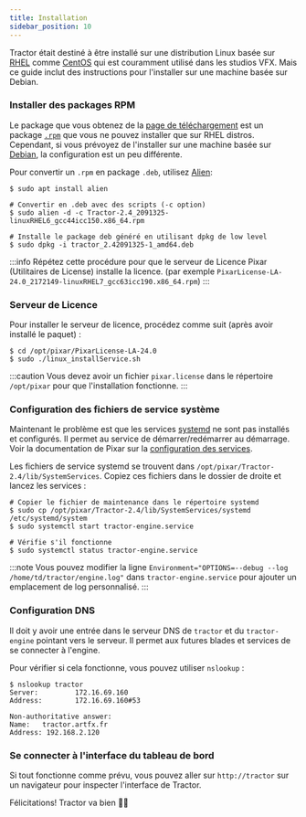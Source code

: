 ```yaml
---
title: Installation
sidebar_position: 10
---
```


Tractor était destiné à être installé sur une distribution Linux basée sur [RHEL](https://en.wikipedia.org/wiki/Red_Hat_Enterprise_Linux) comme [CentOS](https://en.wikipedia.org/wiki/CentOS) qui est couramment utilisé dans les studios VFX. Mais ce guide inclut des instructions pour l'installer sur une machine basée sur Debian.

### Installer des packages RPM

Le package que vous obtenez de la [page de téléchargement](https://renderman.pixar.com/forum/download.php) est un package [`.rpm`](https://en.wikipedia.org/wiki/RPM_Package_Manager) que vous ne pouvez installer que sur RHEL distros.
Cependant, si vous prévoyez de l'installer sur une machine basée sur [Debian](https://en.wikipedia.org/wiki/Debian), la configuration est un peu différente.

Pour convertir un `.rpm` en package `.deb`, utilisez [Alien](https://github.com/mildred/alien):

```shell
$ sudo apt install alien

# Convertir en .deb avec des scripts (-c option)
$ sudo alien -d -c Tractor-2.4_2091325-linuxRHEL6_gcc44icc150.x86_64.rpm

# Installe le package deb généré en utilisant dpkg de low level
$ sudo dpkg -i tractor_2.42091325-1_amd64.deb
```

:::info
Répétez cette procédure pour que le serveur de Licence Pixar (Utilitaires de License) installe la licence. (par exemple `PixarLicense-LA-24.0_2172149-linuxRHEL7_gcc63icc190.x86_64.rpm`)
:::

### Serveur de Licence

Pour installer le serveur de licence, procédez comme suit (après avoir installé le paquet) :

```shell
$ cd /opt/pixar/PixarLicense-LA-24.0
$ sudo ./linux_installService.sh
```

:::caution
Vous devez avoir un fichier `pixar.license` dans le répertoire `/opt/pixar` pour que l'installation fonctionne.
:::

### Configuration des fichiers de service système

Maintenant le problème est que les services [systemd](https://en.wikipedia.org/wiki/Systemd) ne sont pas installés et configurés. Il permet au service de démarrer/redémarrer au démarrage.
Voir la documentation de Pixar sur la [configuration des services](https://rmanwiki.pixar.com/display/TRA/Setting+Up+Services).

Les fichiers de service systemd se trouvent dans `/opt/pixar/Tractor-2.4/lib/SystemServices`. Copiez ces fichiers dans le dossier de droite et lancez les services :

```shell
# Copier le fichier de maintenance dans le répertoire systemd
$ sudo cp /opt/pixar/Tractor-2.4/lib/SystemServices/systemd /etc/systemd/system
$ sudo systemctl start tractor-engine.service

# Vérifie s'il fonctionne
$ sudo systemctl status tractor-engine.service
```

:::note
Vous pouvez modifier la ligne `Environment="OPTIONS=--debug --log /home/td/tractor/engine.log"` dans `tractor-engine.service` pour ajouter un emplacement de log personnalisé.
:::

### Configuration DNS

Il doit y avoir une entrée dans le serveur DNS de `tractor` et du `tractor-engine` pointant vers le serveur. Il permet aux futures blades et services de se connecter à l'engine.

Pour vérifier si cela fonctionne, vous pouvez utiliser `nslookup` :

```shell
$ nslookup tractor
Server:         172.16.69.160
Address:        172.16.69.160#53

Non-authoritative answer:
Name:   tractor.artfx.fr
Address: 192.168.2.120
```

### Se connecter à l'interface du tableau de bord

Si tout fonctionne comme prévu, vous pouvez aller sur `http://tractor` sur un navigateur pour inspecter l'interface de Tractor.

Félicitations! Tractor va bien 🚜🚜
